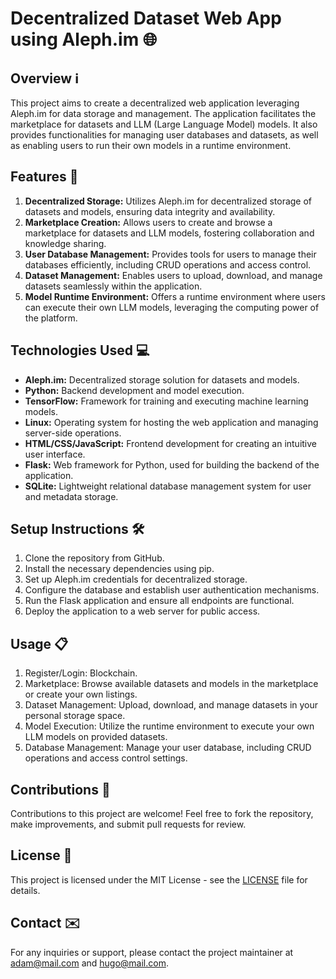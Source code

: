 # Decentralized Dataset Web App using Aleph.im 🌐

## Overview ℹ️
This project aims to create a decentralized web application leveraging Aleph.im for data storage and management. The application facilitates  the marketplace for datasets and LLM (Large Language Model) models. It also provides functionalities for managing user databases and datasets, as well as enabling users to run their own models in a runtime environment.

## Features 🚀
1. **Decentralized Storage:** Utilizes Aleph.im for decentralized storage of datasets and models, ensuring data integrity and availability.
2. **Marketplace Creation:** Allows users to create and browse a marketplace for datasets and LLM models, fostering collaboration and knowledge sharing.
3. **User Database Management:** Provides tools for users to manage their databases efficiently, including CRUD operations and access control.
4. **Dataset Management:** Enables users to upload, download, and manage datasets seamlessly within the application.
5. **Model Runtime Environment:** Offers a runtime environment where users can execute their own LLM models, leveraging the computing power of the platform.

## Technologies Used 💻
- **Aleph.im:** Decentralized storage solution for datasets and models.
- **Python:** Backend development and model execution.
- **TensorFlow:** Framework for training and executing machine learning models.
- **Linux:** Operating system for hosting the web application and managing server-side operations.
- **HTML/CSS/JavaScript:** Frontend development for creating an intuitive user interface.
- **Flask:** Web framework for Python, used for building the backend of the application.
- **SQLite:** Lightweight relational database management system for user and metadata storage.

## Setup Instructions 🛠️
1. Clone the repository from GitHub.
2. Install the necessary dependencies using pip.
3. Set up Aleph.im credentials for decentralized storage.
4. Configure the database and establish user authentication mechanisms.
5. Run the Flask application and ensure all endpoints are functional.
6. Deploy the application to a web server for public access.

## Usage 📋
1. Register/Login: Blockchain.
2. Marketplace: Browse available datasets and models in the marketplace or create your own listings.
3. Dataset Management: Upload, download, and manage datasets in your personal storage space.
4. Model Execution: Utilize the runtime environment to execute your own LLM models on provided datasets.
5. Database Management: Manage your user database, including CRUD operations and access control settings.

## Contributions 🤝
Contributions to this project are welcome! Feel free to fork the repository, make improvements, and submit pull requests for review.

## License 📄
This project is licensed under the MIT License - see the [LICENSE](LICENSE) file for details.

## Contact ✉️
For any inquiries or support, please contact the project maintainer at [adam@mail.com](zouhairiiadam@gmail.com) and [hugo@mail.com](hugo).

